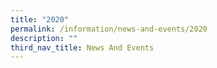 ```yaml
---
title: "2020"
permalink: /information/news-and-events/2020
description: ""
third_nav_title: News And Events
---
```


